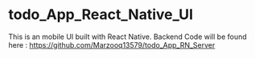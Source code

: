 # todo_App_React_Native_UI
This is an mobile UI built with React Native.
Backend Code will be found here : https://github.com/Marzooq13579/todo_App_RN_Server
